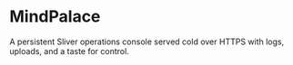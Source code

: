 # MindPalace
A persistent Sliver operations console served cold over HTTPS with logs, uploads, and a taste for control.
